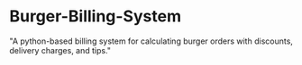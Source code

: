 # Burger-Billing-System
"A python-based billing system for calculating burger orders with discounts, delivery charges, and tips."
